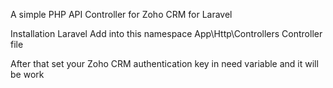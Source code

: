 A simple PHP API Controller for Zoho CRM for Laravel

Installation
Laravel
Add into this namespace App\Http\Controllers Controller file

After that set your Zoho CRM authentication key in need variable and it will be work